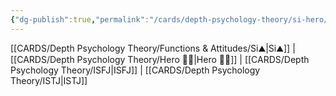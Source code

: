 ```yaml
---
{"dg-publish":true,"permalink":"/cards/depth-psychology-theory/si-hero/","noteIcon":"","created":"2023-01-05T12:10:01.064+01:00","updated":"2023-04-21T15:31:17.855+02:00"}
---
```


[[CARDS/Depth Psychology Theory/Functions & Attitudes/Si⛰️\|Si⛰️]] | [[CARDS/Depth Psychology Theory/Hero 🦸‍♂️\|Hero 🦸‍♂️]] | [[CARDS/Depth Psychology Theory/ISFJ\|ISFJ]] |  [[CARDS/Depth Psychology Theory/ISTJ\|ISTJ]]